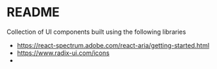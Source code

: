 # README

Collection of UI components built using the following libraries
* https://react-spectrum.adobe.com/react-aria/getting-started.html
* https://www.radix-ui.com/icons
* 